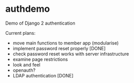 # authdemo
Demo of Django 2 authentication

Current plans:
* move main functions to member app (modularise)
* implement password reset properly [DONE]
* check password reset works with server infrastructure
* examine page restrictions
* look and feel
* openauth?
* LDAP authentication [DONE]

